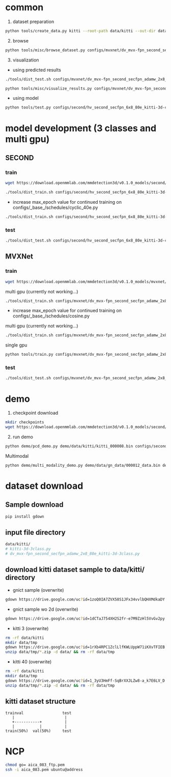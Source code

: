 # common

1. dataset preparation

```bash
python tools/create_data.py kitti --root-path data/kitti --out-dir data/kitti --extra-tag kitti
```

2. browse

```bash
python tools/misc/browse_dataset.py configs/mvxnet/dv_mvx-fpn_second_secfpn_adamw_2x8_80e_kitti-3d-3class.py --task multi_modality-det --output-dir data/kitti/results/ --online
```

3. visualization
- using predicted results
```bash
./tools/dist_test.sh configs/mvxnet/dv_mvx-fpn_second_secfpn_adamw_2x8_80e_kitti-3d-3class.py work_dir/dv_mvx-fpn_second_secfpn_adamw_2x8_80e_kitti-3d-3class_20200621_003904-10140f2d.pth 8 --out data/kitti/pred_result.pkl --eval mAP
```
```bash
python tools/misc/visualize_results.py configs/mvxnet/dv_mvx-fpn_second_secfpn_adamw_2x8_80e_kitti-3d-3class.py --result data/kitti/pred_result.pkl --show-dir data/kitti/show_dir/
```
- using model
```bash
python tools/test.py configs/second/hv_second_secfpn_6x8_80e_kitti-3d-car.py checkpoints/hv_second_secfpn_6x8_80e_kitti-3d-car_20200620_230238-393f000c.pth --show --show-dir data/kitti/show_dir/
```

# model development (3 classes and multi gpu)

## SECOND

### train
```bash
wget https://download.openmmlab.com/mmdetection3d/v0.1.0_models/second/hv_second_secfpn_6x8_80e_kitti-3d-3class/hv_second_secfpn_6x8_80e_kitti-3d-3class_20200620_230238-9208083a.pth -P ./checkpoints/
```
```bash
./tools/dist_train.sh configs/second/hv_second_secfpn_6x8_80e_kitti-3d-3class.py 2 --resume-from checkpoints/hv_second_secfpn_6x8_80e_kitti-3d-3class_20200620_230238-9208083a.pth
```
-   increase max_epoch value for continued training on configs/\_base\_/schedules/cyclic_40e.py

```bash
./tools/dist_train.sh configs/second/hv_second_secfpn_6x8_80e_kitti-3d-3class.py 2 --resume-from work_dirs/hv_second_secfpn_6x8_80e_kitti-3d-3class/latest.pth
```

### test
```bash
./tools/dist_test.sh configs/second/hv_second_secfpn_6x8_80e_kitti-3d-car.py checkpoints/hv_second_secfpn_6x8_80e_kitti-3d-car_20200620_230238-393f000c.pth 2 --eval mAP
```
## MVXNet

### train

```bash
wget https://download.openmmlab.com/mmdetection3d/v0.1.0_models/mvxnet/dv_mvx-fpn_second_secfpn_adamw_2x8_80e_kitti-3d-3class/dv_mvx-fpn_second_secfpn_adamw_2x8_80e_kitti-3d-3class_20200621_003904-10140f2d.pth -P ./checkpoints/
```
multi gpu (currently not working...)
```bash
./tools/dist_train.sh configs/mvxnet/dv_mvx-fpn_second_secfpn_adamw_2x8_80e_kitti-3d-3class.py 2 --resume-from checkpoints/dv_mvx-fpn_second_secfpn_adamw_2x8_80e_kitti-3d-3class_20200621_003904-10140f2d.pth
```
-   increase max_epoch value for continued training on configs/\_base\_/schedules/cosine.py

multi gpu (currently not working...)
```bash
./tools/dist_train.sh configs/mvxnet/dv_mvx-fpn_second_secfpn_adamw_2x8_80e_kitti-3d-3class.py 2 --resume-from work_dirs/dv_mvx-fpn_second_secfpn_adamw_2x8_80e_kitti-3d-3class/latest.pth
```
single gpu
```bash
python tools/train.py configs/mvxnet/dv_mvx-fpn_second_secfpn_adamw_2x8_80e_kitti-3d-3class.py --resume-from work_dirs/dv_mvx-fpn_second_secfpn_adamw_2x8_80e_kitti-3d-3class/latest.pth
```

### test


```bash
./tools/dist_test.sh configs/mvxnet/dv_mvx-fpn_second_secfpn_adamw_2x8_80e_kitti-3d-3class.py checkpoints/dv_mvx-fpn_second_secfpn_adamw_2x8_80e_kitti-3d-3class_20200621_003904-10140f2d.pth 2 --eval mAP
```

# demo

1. checkpoint download

```bash
mkdir checkpoints
wget https://download.openmmlab.com/mmdetection3d/v0.1.0_models/second/hv_second_secfpn_6x8_80e_kitti-3d-car/hv_second_secfpn_6x8_80e_kitti-3d-car_20200620_230238-393f000c.pth -P ./checkpoints/
```

2. run demo

```bash
python demo/pcd_demo.py demo/data/kitti/kitti_000008.bin configs/second/hv_second_secfpn_6x8_80e_kitti-3d-car.py checkpoints/hv_second_secfpn_6x8_80e_kitti-3d-car_20200620_230238-393f000c.pth --show
```
Multimodal
```bash
python demo/multi_modality_demo.py demo/data/gn_data/000012_data.bin demo/data/gn_data/000012_img.png demo/data/gn_data/000012_infos.pkl configs/mvxnet/dv_mvx-fpn_second_secfpn_adamw_2x8_80e_kitti-3d-3class.py ${CheckPointPath} --show
```


# dataset download

## Sample download

```bash
pip install gdown
```

## input file directory

```bash
data/kitti/
# kitti-3d-3class.py
# dv_mvx-fpn_second_secfpn_adamw_2x8_80e_kitti-3d-3class.py
```

## download kitti dataset sample to **data**/kitti/ directory

-   gnict sample (overwrite)

```bash
gdown https://drive.google.com/uc?id=1zoQ0IA7ZVX58S1JFx34vvlbQHXMdkaDY -O data/original/input/kitti.zip
```

-   gnict sample wo 2d (overwrite)

```bash
gdown https://drive.google.com/uc?id=1dCTaJ754XH2S2fr-e7M9ZzHl5VvGv2py -O data/original/input/kitti_wo_2d.zip
```

-   kitti 3 (overwrite)

```bash
rm -rf data/kitti
mkdir data/tmp
gdown https://drive.google.com/uc?id=1rXb4RPC1ZclLlfKWLUppW71iKXvTFIEB -O data/tmp/kitti.zip
unzip data/tmp/*.zip -d data/ && rm -rf data/tmp
```

-   kitti 40 (overwrite)

```bash
rm -rf data/kitti
mkdir data/tmp
gdown https://drive.google.com/uc?id=1_3yU3HmFf-SqBrXXJLZw8-a_k7E6LV_D -O data/tmp/kitti.zip
unzip data/tmp/*.zip -d data/ && rm -rf data/tmp
```

## kitti dataset structure

```
trainval                 test
   |                      |
   +-----------+          |
   |           |          |
train(50%)  val(50%)     test
```

# NCP

```bash
chmod go= aica_083_ftp.pem
ssh -i aica_083.pem ubuntu@address
```
